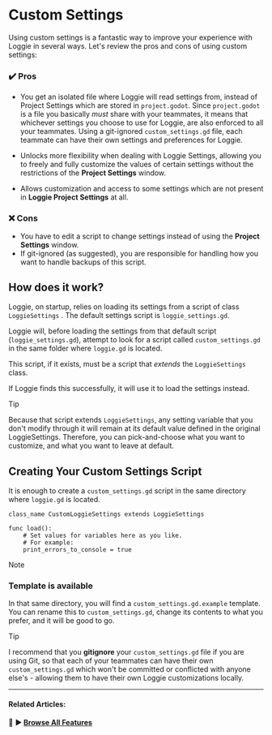 # Custom Settings

Using custom settings is a fantastic way to improve your experience with Loggie in several ways.
Let's review the pros and cons of using custom settings:

### ✔️ Pros
* You get an isolated file where Loggie will read settings from, instead of Project Settings which are stored in `project.godot`.
  Since `project.godot` is a file you basically *must* share with your teammates, it means that whichever settings you choose to use for Loggie, are also enforced to all your teammates. 
  Using a git-ignored `custom_settings.gd` file, each teammate can have their own settings and preferences for Loggie.
  
* Unlocks more flexibility when dealing with Loggie Settings, allowing you to freely and fully customize the values of certain settings without the restrictions of the **Project Settings** window.
  
* Allows customization and access to some settings which are not present in **Loggie Project Settings** at all.
   
### ❌ Cons
* You have to edit a script to change settings instead of using the **Project Settings** window.
* If git-ignored (as suggested), you are responsible for handling how you want to handle backups of this script.
  
## How does it work? 

Loggie, on startup, relies on loading its settings from a script of class `LoggieSettings` .
The default settings script is `loggie_settings.gd`.

Loggie will, before loading the settings from that default script (`loggie_settings.gd`), attempt to look for a script called `custom_settings.gd` in the same folder where `loggie.gd` is located.

This script, if it exists, must be a script that *extends* the `LoggieSettings` class.

If Loggie finds this successfully, it will use it to load the settings instead.

> [!TIP]
> Because that script extends `LoggieSettings`, any setting variable that you don't modify through it will remain at its default value defined in the original LoggieSettings.
> Therefore, you can pick-and-choose what you want to customize, and what you want to leave at default.

## Creating Your Custom Settings Script

It is enough to create a `custom_settings.gd` script in the same directory where `loggie.gd` is located.

```gdscript
class_name CustomLoggieSettings extends LoggieSettings

func load():
	# Set values for variables here as you like.
	# For example:
	print_errors_to_console = true
```

> [!NOTE]
> ### Template is available
> In that same directory, you will find a `custom_settings.gd.example` template.
You can rename this to `custom_settings.gd`, change its contents to what you prefer, and it will be good to go.

> [!TIP]
> I recommend that you **gitignore** your `custom_settings.gd` file if you are using Git, so that each of your teammates can have their own `custom_settings.gd` which won't be committed or conflicted with anyone else's - allowing them to have their own Loggie customizations locally.

---
#### Related Articles:
👀 **► [Browse All Features](../ALL_FEATURES.md)**